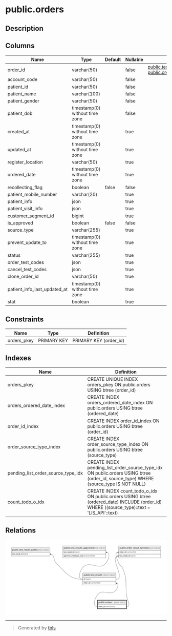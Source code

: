 # public.orders

## Description

## Columns

| Name                         | Type                           | Default | Nullable | Children                                                                                                      |
| ---------------------------- | ------------------------------ | ------- | -------- | ------------------------------------------------------------------------------------------------------------- |
| order_id                     | varchar(50)                    |         | false    | [public.test_results](public.test_results.md) [public.order_result_services](public.order_result_services.md) |
| account_code                 | varchar(50)                    |         | false    |                                                                                                               |
| patient_id                   | varchar(50)                    |         | false    |                                                                                                               |
| patient_name                 | varchar(100)                   |         | false    |                                                                                                               |
| patient_gender               | varchar(50)                    |         | false    |                                                                                                               |
| patient_dob                  | timestamp(0) without time zone |         | false    |                                                                                                               |
| created_at                   | timestamp(0) without time zone |         | true     |                                                                                                               |
| updated_at                   | timestamp(0) without time zone |         | true     |                                                                                                               |
| register_location            | varchar(50)                    |         | true     |                                                                                                               |
| ordered_date                 | timestamp(0) without time zone |         | true     |                                                                                                               |
| recollecting_flag            | boolean                        | false   | false    |                                                                                                               |
| patient_mobile_number        | varchar(20)                    |         | true     |                                                                                                               |
| patient_info                 | json                           |         | true     |                                                                                                               |
| patient_visit_info           | json                           |         | true     |                                                                                                               |
| customer_segment_id          | bigint                         |         | true     |                                                                                                               |
| is_approved                  | boolean                        | false   | false    |                                                                                                               |
| source_type                  | varchar(255)                   |         | true     |                                                                                                               |
| prevent_update_to            | timestamp(0) without time zone |         | true     |                                                                                                               |
| status                       | varchar(255)                   |         | true     |                                                                                                               |
| order_test_codes             | json                           |         | true     |                                                                                                               |
| cancel_test_codes            | json                           |         | true     |                                                                                                               |
| clone_order_id               | varchar(50)                    |         | true     |                                                                                                               |
| patient_info_last_updated_at | timestamp(0) without time zone |         | true     |                                                                                                               |
| stat                         | boolean                        |         | true     |                                                                                                               |

## Constraints

| Name        | Type        | Definition             |
| ----------- | ----------- | ---------------------- |
| orders_pkey | PRIMARY KEY | PRIMARY KEY (order_id) |

## Indexes

| Name                               | Definition                                                                                                                                 |
| ---------------------------------- | ------------------------------------------------------------------------------------------------------------------------------------------ |
| orders_pkey                        | CREATE UNIQUE INDEX orders_pkey ON public.orders USING btree (order_id)                                                                    |
| orders_ordered_date_index          | CREATE INDEX orders_ordered_date_index ON public.orders USING btree (ordered_date)                                                         |
| order_id_index                     | CREATE INDEX order_id_index ON public.orders USING btree (order_id)                                                                        |
| order_source_type_index            | CREATE INDEX order_source_type_index ON public.orders USING btree (source_type)                                                            |
| pending_list_order_source_type_idx | CREATE INDEX pending_list_order_source_type_idx ON public.orders USING btree (order_id, source_type) WHERE (source_type IS NOT NULL)       |
| count_todo_o_idx                   | CREATE INDEX count_todo_o_idx ON public.orders USING btree (ordered_date) INCLUDE (order_id) WHERE ((source_type)::text = 'LIS_API'::text) |

## Relations

![er](public.orders.svg)

---

> Generated by [tbls](https://github.com/k1LoW/tbls)
